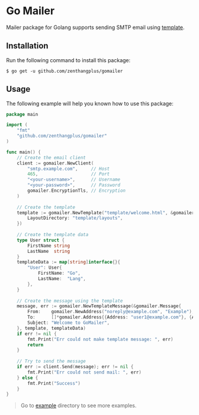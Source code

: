# Go Mailer

Mailer package for Golang supports sending SMTP email using [template](https://golang.org/pkg/html/template/).

## Installation

Run the following command to install this package:

```
$ go get -u github.com/zenthangplus/gomailer
``` 

## Usage

The following example will help you known how to use this package:

```go
package main

import (
    "fmt"
    "github.com/zenthangplus/gomailer"
)

func main() {
    // Create the email client
    client := gomailer.NewClient(
        "smtp.example.com",     // Host
        465,                    // Port
        "<your-username>",      // Username
        "<your-password>",      // Password
        gomailer.EncryptionTls, // Encryption
    )
	
    // Create the template
    template := gomailer.NewTemplate("template/welcome.html", &gomailer.TemplateConfig{
        LayoutDirectory: "template/layouts",
    })
	
    // Create the template data
    type User struct {
        FirstName string
        LastName  string
    }
    templateData := map[string]interface{}{
        "User": User{
            FirstName: "Go",
            LastName:  "Lang",
        },
    }
	
    // Create the message using the template
    message, err := gomailer.NewTemplateMessage(&gomailer.Message{
        From:    gomailer.NewAddress("noreply@example.com", "Example"),
        To:      []*gomailer.Address{{Address: "user1@example.com"}, {Address: "user2@example.com"}},
        Subject: "Welcome to GoMailer",
    }, template, templateData)
    if err != nil {
        fmt.Print("Err could not make template message: ", err)
        return
    }
	
    // Try to send the message
    if err := client.Send(message); err != nil {
        fmt.Print("Err could not send mail: ", err)
    } else {
        fmt.Print("Success")
    }
}

```

> Go to [example](/example) directory to see more examples.
